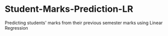 # Student-Marks-Prediction-LR
Predicting students' marks from their previous semester marks using Linear Regression
